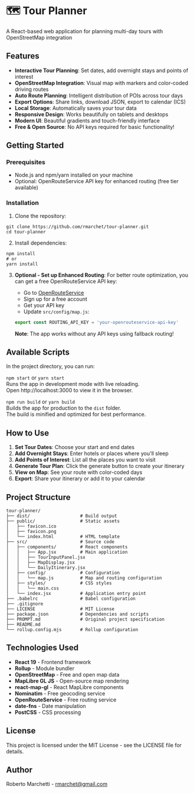 # 🗺️ Tour Planner
A React-based web application for planning multi-day tours with OpenStreetMap integration

## Features
- **Interactive Tour Planning**: Set dates, add overnight stays and points of interest
- **OpenStreetMap Integration**: Visual map with markers and color-coded driving routes
- **Auto Route Planning**: Intelligent distribution of POIs across tour days
- **Export Options**: Share links, download JSON, export to calendar (ICS)
- **Local Storage**: Automatically saves your tour data
- **Responsive Design**: Works beautifully on tablets and desktops
- **Modern UI**: Beautiful gradients and touch-friendly interface
- **Free & Open Source**: No API keys required for basic functionality!

## Getting Started

### Prerequisites
- Node.js and npm/yarn installed on your machine
- Optional: OpenRouteService API key for enhanced routing (free tier available)

### Installation
1. Clone the repository:
```
git clone https://github.com/rmarchet/tour-planner.git
cd tour-planner
```

2. Install dependencies:
```
npm install
# or
yarn install
```

3. **Optional - Set up Enhanced Routing**:
   For better route optimization, you can get a free OpenRouteService API key:
   - Go to [OpenRouteService](https://openrouteservice.org/dev/)
   - Sign up for a free account
   - Get your API key
   - Update `src/config/map.js`:
   ```javascript
   export const ROUTING_API_KEY = 'your-openrouteservice-api-key'
   ```
   
   **Note**: The app works without any API keys using fallback routing!

## Available Scripts
In the project directory, you can run:

`npm start` or `yarn start`  
Runs the app in development mode with live reloading.<br> Open http://localhost:3000 to view it in the browser.

`npm run build` or `yarn build`  
Builds the app for production to the `dist` folder.  
The build is minified and optimized for best performance.

## How to Use
1. **Set Tour Dates**: Choose your start and end dates
2. **Add Overnight Stays**: Enter hotels or places where you'll sleep
3. **Add Points of Interest**: List all the places you want to visit
4. **Generate Tour Plan**: Click the generate button to create your itinerary
5. **View on Map**: See your route with color-coded days
6. **Export**: Share your itinerary or add it to your calendar

## Project Structure
```
tour-planner/
├── dist/                   # Build output
├── public/                 # Static assets
│   ├── favicon.ico
│   ├── favicon.png
│   └── index.html          # HTML template
├── src/                    # Source code
│   ├── components/         # React components
│   │   ├── App.jsx         # Main application
│   │   ├── TourInputPanel.jsx
│   │   ├── MapDisplay.jsx
│   │   └── DailyItinerary.jsx
│   ├── config/             # Configuration
│   │   └── map.js          # Map and routing configuration
│   ├── styles/             # CSS styles
│   │   └── main.css
│   └── index.jsx           # Application entry point
├── .babelrc                # Babel configuration
├── .gitignore
├── LICENSE                 # MIT License
├── package.json            # Dependencies and scripts
├── PROMPT.md               # Original project specification
├── README.md
└── rollup.config.mjs       # Rollup configuration
```

## Technologies Used
- **React 19** - Frontend framework
- **Rollup** - Module bundler
- **OpenStreetMap** - Free and open map data
- **MapLibre GL JS** - Open-source map rendering
- **react-map-gl** - React MapLibre components
- **Nominatim** - Free geocoding service
- **OpenRouteService** - Free routing service
- **date-fns** - Date manipulation
- **PostCSS** - CSS processing

## License
This project is licensed under the MIT License - see the LICENSE file for details.

## Author
Roberto Marchetti - rmarchet@gmail.com